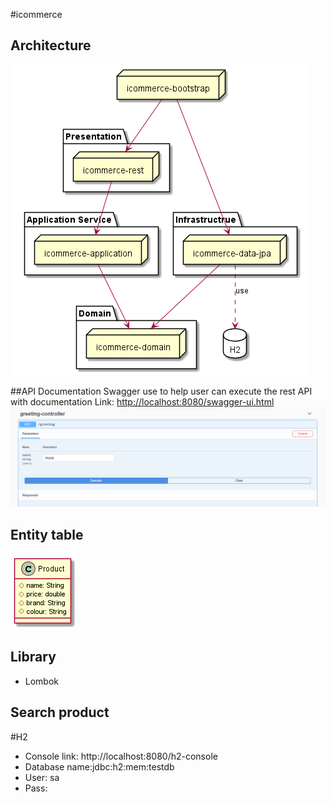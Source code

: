 #icommerce

## Architecture
![Screenshot](Architecture.png)

##API  Documentation
Swagger use to help user can execute the rest API with documentation
Link: <http://localhost:8080/swagger-ui.html>
![Screenshot](./swagger.png)

## Entity table
![Screenshot](Product.png)

## Library
- Lombok

## Search product


#H2
* Console link: http://localhost:8080/h2-console
* Database name:jdbc:h2:mem:testdb
* User: sa
* Pass: